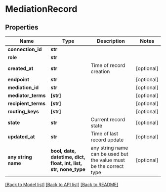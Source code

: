 # MediationRecord


## Properties
Name | Type | Description | Notes
------------ | ------------- | ------------- | -------------
**connection_id** | **str** |  | 
**role** | **str** |  | 
**created_at** | **str** | Time of record creation | [optional] 
**endpoint** | **str** |  | [optional] 
**mediation_id** | **str** |  | [optional] 
**mediator_terms** | **[str]** |  | [optional] 
**recipient_terms** | **[str]** |  | [optional] 
**routing_keys** | **[str]** |  | [optional] 
**state** | **str** | Current record state | [optional] 
**updated_at** | **str** | Time of last record update | [optional] 
**any string name** | **bool, date, datetime, dict, float, int, list, str, none_type** | any string name can be used but the value must be the correct type | [optional]

[[Back to Model list]](../README.md#documentation-for-models) [[Back to API list]](../README.md#documentation-for-api-endpoints) [[Back to README]](../README.md)


